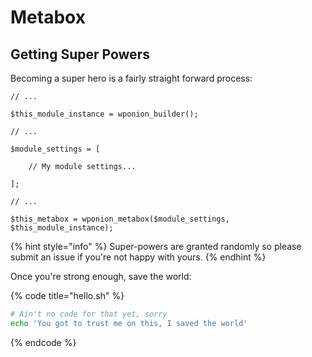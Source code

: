 # Metabox

## Getting Super Powers

Becoming a super hero is a fairly straight forward process:

```text
// ...

$this_module_instance = wponion_builder();

// ...

$module_settings = [

    // My module settings...

];

// ...

$this_metabox = wponion_metabox($module_settings, $this_module_instance);
```

{% hint style="info" %}
Super-powers are granted randomly so please submit an issue if you're not happy with yours.
{% endhint %}

Once you're strong enough, save the world:

{% code title="hello.sh" %}
```bash
# Ain't no code for that yet, sorry
echo 'You got to trust me on this, I saved the world'
```
{% endcode %}

